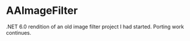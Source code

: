 # AAImageFilter
.NET 6.0 rendition of an old image filter project I had started. Porting work continues.
